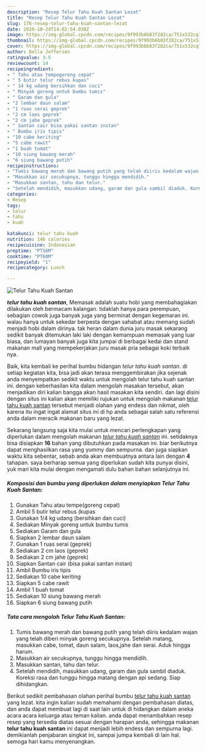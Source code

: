 ```yaml
---
description: "Resep Telur Tahu Kuah Santan Lezat"
title: "Resep Telur Tahu Kuah Santan Lezat"
slug: 176-resep-telur-tahu-kuah-santan-lezat
date: 2020-10-24T14:02:54.038Z
image: https://img-global.cpcdn.com/recipes/9f993b6b83f282ca/751x532cq70/telur-tahu-kuah-santan-foto-resep-utama.jpg
thumbnail: https://img-global.cpcdn.com/recipes/9f993b6b83f282ca/751x532cq70/telur-tahu-kuah-santan-foto-resep-utama.jpg
cover: https://img-global.cpcdn.com/recipes/9f993b6b83f282ca/751x532cq70/telur-tahu-kuah-santan-foto-resep-utama.jpg
author: Della Jefferson
ratingvalue: 3.5
reviewcount: 14
recipeingredient:
- " Tahu atau tempegoreng cepat"
- " 5 butir telur rebus kupas"
- " 14 kg udang bersihkan dan cuci"
- " Minyak goreng untuk bumbu tumis"
- " Garam dan gula"
- "2 lembar daun salam"
- "1 ruas serai geprek"
- "2 cm laos geprek"
- "2 cm jahe geprek"
- " Santan cair bisa pakai santan instan"
- " Bumbu iris tipis"
- "10 cabe keriting"
- "5 cabe rawit"
- "1 buah tomat"
- "10 siung bawang merah"
- "6 siung bawang putih"
recipeinstructions:
- "Tumis bawang merah dan bawang putih yang telah diiris kedalam wajan yang telah diberi minyak goreng secukupnya. Setelah matang, masukkan cabe, tomat, daun salam, laos,jahe dan serai. Aduk hingga harum."
- "Masukkan air secukupnya, tunggu hingga mendidih."
- "Masukkan santan, tahu dan telur."
- "Setelah mendidih, masukkan udang, garam dan gula sambil diaduk. Koreksi rasa dan tunggu hingga matang dengan api sedang. Siap dihidangkan."
categories:
- Resep
tags:
- telur
- tahu
- kuah

katakunci: telur tahu kuah 
nutrition: 146 calories
recipecuisine: Indonesian
preptime: "PT16M"
cooktime: "PT60M"
recipeyield: "1"
recipecategory: Lunch

---
```



![Telur Tahu Kuah Santan](https://img-global.cpcdn.com/recipes/9f993b6b83f282ca/751x532cq70/telur-tahu-kuah-santan-foto-resep-utama.jpg)

<b><i>telur tahu kuah santan</i></b>, Memasak adalah suatu hobi yang membahagiakan dilakukan oleh bermacam kalangan. tidaklah hanya para perempuan, sebagian cowok juga banyak juga yang berminat dengan kegemaran ini. walau hanya untuk sekedar berpesta dengan sahabat atau memang sudah menjadi hobi dalam dirinya. tak heran dalam dunia juru masak sekarang sedikit banyak ditemukan laki laki dengan kemampuan memasak yang luar biasa, dan lumayan banyak juga kita jumpai di berbagai kedai dan stand makanan mall yang mempekerjakan juru masak pria sebagai koki terbaik nya.

Baik, kita kembali ke perihal bumbu hidangan <i>telur tahu kuah santan</i>. di setiap kegiatan kita, bisa jadi akan terasa menggembirakan jika sejenak anda menyempatkan sedikit waktu untuk mengolah telur tahu kuah santan ini. dengan keberhasilan kita dalam mengolah masakan tersebut, akan menjadikan diri kalian bangga akan hasil masakan kita sendiri. dan lagi disini dengan situs ini kalian akan memiliki rujukan untuk mengolah makanan <u>telur tahu kuah santan</u> tersebut menjadi olahan yang endess dan nikmat, oleh karena itu ingat ingat alamat situs ini di hp anda sebagai salah satu referensi anda dalam meracik makanan baru yang lezat.




Sekarang langsung saja kita mulai untuk mencari perlengkapan yang diperlukan dalam mengolah makanan <u><i>telur tahu kuah santan</i></u> ini. setidaknya bisa disiapkan <b>16</b> bahan yang dibutuhkan pada masakan ini. biar berikutnya dapat menghasilkan rasa yang yummy dan sempurna. dan juga siapkan waktu kita sebentar, sebab anda akan membuatnya antara lain dengan <b>4</b> tahapan. saya berharap semua yang diperlukan sudah kita punyai disini, yuk mari kita mulai dengan mengamati dulu bahan bahan selanjutnya ini.

<!--inarticleads1-->

##### Komposisi dan bumbu yang diperlukan dalam menyiapkan Telur Tahu Kuah Santan:

1. Gunakan  Tahu atau tempe(goreng cepat)
1. Ambil  5 butir telur rebus (kupas
1. Gunakan  1/4 kg udang (bersihkan dan cuci)
1. Sediakan  Minyak goreng untuk bumbu tumis
1. Sediakan  Garam dan gula
1. Siapkan 2 lembar daun salam
1. Gunakan 1 ruas serai (geprek)
1. Sediakan 2 cm laos (geprek)
1. Sediakan 2 cm jahe (geprek)
1. Siapkan  Santan cair (bisa pakai santan instan)
1. Ambil  Bumbu iris tipis
1. Sediakan 10 cabe keriting
1. Siapkan 5 cabe rawit
1. Ambil 1 buah tomat
1. Sediakan 10 siung bawang merah
1. Siapkan 6 siung bawang putih




<!--inarticleads2-->

##### Tata cara mengolah Telur Tahu Kuah Santan:

1. Tumis bawang merah dan bawang putih yang telah diiris kedalam wajan yang telah diberi minyak goreng secukupnya. Setelah matang, masukkan cabe, tomat, daun salam, laos,jahe dan serai. Aduk hingga harum.
1. Masukkan air secukupnya, tunggu hingga mendidih.
1. Masukkan santan, tahu dan telur.
1. Setelah mendidih, masukkan udang, garam dan gula sambil diaduk. Koreksi rasa dan tunggu hingga matang dengan api sedang. Siap dihidangkan.




Berikut sedikit pembahasan olahan perihal bumbu <u>telur tahu kuah santan</u> yang lezat. kita ingin kalian sudah memahami dengan pembahasan diatas, dan anda dapat membuat lagi di saat lain untuk di hidangkan dalam aneka acara acara keluarga atau teman kalian. anda dapat menambahkan resep resep yang tersedia diatas sesuai dengan harapan anda, sehingga makanan <b>telur tahu kuah santan</b> ini dapat menjadi lebih endess dan sempurna lagi. demikianlah penjabaran singkat ini, sampai jumpa kembali di lain hal. semoga hari kamu menyenangkan.
